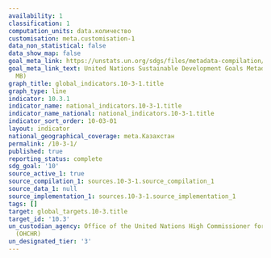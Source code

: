 ```yaml
---
availability: 1
classification: 1
computation_units: data.количество
customisation: meta.customisation-1
data_non_statistical: false
data_show_map: false
goal_meta_link: https://unstats.un.org/sdgs/files/metadata-compilation/Metadata-Goal-10.pdf
goal_meta_link_text: United Nations Sustainable Development Goals Metadata (PDF 4.0
  MB)
graph_title: global_indicators.10-3-1.title
graph_type: line
indicator: 10.3.1
indicator_name: national_indicators.10-3-1.title
indicator_name_national: national_indicators.10-3-1.title
indicator_sort_order: 10-03-01
layout: indicator
national_geographical_coverage: meta.Казахстан
permalink: /10-3-1/
published: true
reporting_status: complete
sdg_goal: '10'
source_active_1: true
source_compilation_1: sources.10-3-1.source_compilation_1
source_data_1: null
source_implementation_1: sources.10-3-1.source_implementation_1
tags: []
target: global_targets.10-3.title
target_id: '10.3'
un_custodian_agency: Office of the United Nations High Commissioner for Human Rights
  (OHCHR)
un_designated_tier: '3'
---
```

